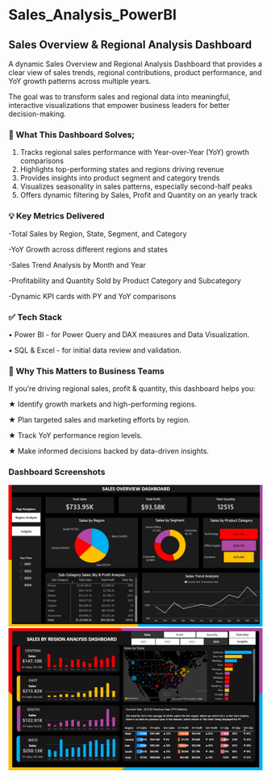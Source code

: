 # Sales_Analysis_PowerBI
## Sales Overview &amp; Regional Analysis Dashboard

A dynamic Sales Overview and Regional Analysis Dashboard that provides a clear view of sales trends, regional contributions, product performance, and YoY growth patterns across multiple years.

The goal was to transform sales and regional data into meaningful, interactive
visualizations that empower business leaders for better decision-making.

### 🎯 What This Dashboard Solves;
 1. Tracks regional sales performance with Year-over-Year (YoY) growth comparisons
 2. Highlights top-performing states and regions driving revenue
 3. Provides insights into product segment and category trends
 4. Visualizes seasonality in sales patterns, especially second-half peaks
 5. Offers dynamic filtering by Sales, Profit and Quantity on an yearly track

### 💡 Key Metrics Delivered
 -Total Sales by Region, State, Segment, and Category
 
 -YoY Growth across different regions and states
 
 -Sales Trend Analysis by Month and Year
 
 -Profitability and Quantity Sold by Product Category and Subcategory
 
 -Dynamic KPI cards with PY and YoY comparisons

### ✅ Tech Stack
 • Power BI - for Power Query and DAX measures and Data Visualization.
 
 • SQL & Excel - for initial data review and validation.

 ### 💬 Why This Matters to Business Teams
 If you’re driving regional sales, profit & quantity, this dashboard helps you:
 
 ★  Identify growth markets and high-performing regions.
 
 ★  Plan targeted sales and marketing efforts by region.
 
 ★  Track YoY performance region levels.
 
 ★ Make informed decisions backed by data-driven insights.
 
 ### Dashboard Screenshots
 
![DashboardPreview](https://github.com/salmanshariff07/Sales_Analysis_PowerBI/blob/main/Sales_Overview_Analysis.jpg)
![DashboardPreview](https://github.com/salmanshariff07/Sales_Analysis_PowerBI/blob/main/Sales_Region_Analysis.jpg)
